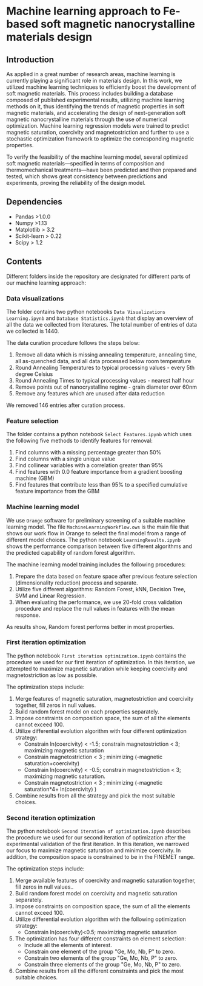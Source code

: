 # Machine learning approach to Fe-based soft magnetic nanocrystalline materials design

## Introduction 

As  applied  in  a  great  number  of  research  areas,  machine  learning  is  currently  playing  a significant role in materials design.  In this work, we utilized machine learning techniques to efficiently boost the development of soft magnetic materials.  This process includes building a database composed of published experimental results, utilizing machine learning methods on  it,  thus  identifying  the  trends  of  magnetic  properties  in  soft  magnetic  materials,  and accelerating the design of next-generation soft magnetic nanocrystalline materials through the  use  of  numerical  optimization.   Machine  learning  regression  models  were  trained  to predict magnetic saturation, coercivity and magnetostriction and further to use a stochastic optimization framework to optimize the corresponding magnetic properties.

To  verify  the  feasibility  of  the  machine  learning  model,  several  optimized  soft  magnetic materials—specified in terms of composition and thermomechanical treatments—have been predicted and then prepared and tested, which shows great consistency between predictions and experiments, proving the reliability of the design model.

## Dependencies

- Pandas >1.0.0
- Numpy >1.13
- Matplotlib > 3.2
- Scikit-learn > 0.22
- Scipy > 1.2

## Contents

Different folders inside the repository are designated for different parts of our machine learning approach:

### Data visualizations

The folder contains two python notebooks `Data Visualizations Learning.ipynb` and `Database Statistics.ipynb`  that display an overview of all the data we collected from literatures. The total number of entries of data we collected is 1440. 

The data curation procedure follows the steps below:

1. Remove all data which is missing annealing temperature, annealing time, all as-quenched data, and all data processed below room temperature
2. Round Annealing Temperatures to typical processing values - every 5th degree Celsius
3. Round Annealing Times to typical processing values - nearest half hour
4. Remove points out of nanocrystalline regime - grain diameter over 60nm
6. Remove any features which are unused after data reduction

We removed 146 entries after curation process.

### Feature selection

The folder contains a python notebook `Select Features.ipynb` which uses the following five methods to identify features for removal:

1. Find columns with a missing percentage greater than 50%
2. Find columns with a single unique value
3. Find collinear variables with a correlation greater than 95%
4. Find features with 0.0 feature importance from a gradient boosting machine (GBM)
5. Find features that contribute less than 95% to a specified cumulative feature importance from the GBM

### Machine learning model 

We use `Orange` software for preliminary screening of a suitable machine learning model. The file `MachineLearningWorkflow.ows` is the main file that shows our work flow in Orange to select the final model from a range of different model choices. The python notebook `LearningResults.ipynb` shows the performance comparison between five different algorithms and the predicted capability of random forest algorithm. 

The machine learning model training includes the following procedures: 

1. Prepare the data based on feature space after previous feature selection (dimensionality reduction) process and separate.
2. Utilize five different algorithms: Random Forest, kNN, Decision Tree,  SVM and Linear Regression.
3. When evaluating the performance, we use 20-fold cross validation procedure and replace the null values in features with the mean response.

As results show, Random forest performs better in most properties. 

### First iteration optimization

The python notebook `First iteration optimization.ipynb` contains the procedure we used for our first iteration of optimization.  In this iteration, we attempted to maximize magnetic saturation while keeping coercivity and magnetostriction as low as possible. 

The optimization steps include:

1. Merge features of magnetic saturation, magnetostriction and coercivity together, fill zeros in null values.
2. Build random forest model on each properties separately.
3. Impose constraints on composition space, the sum of all the elements cannot exceed 100.
4. Utilize differential evolution algorithm with four different optimization strategy:
   - Constrain ln(coercivity) < -1.5; constrain magnetostriction < 3; maximizing magnetic saturation
   - Constrain magnetostriction < 3 ; minimizing (-magnetic saturation+coercivity)
   - Constrain ln(coercivity) < -0.5; constrain magnetostriction < 3; maximizing magnetic saturation.
   - Constrain magnetostriction < 3 ; minimizing (-magnetic saturation*4+ ln(coercivity) )
5. Combine results from all the strategy and pick the most suitable choices. 

### Second iteration optimization

The python notebook `Second iteration of optimization.ipynb` describes the procedure we used for our second iteration of optimization after the experimental validation of the first iteration. In this iteration, we narrowed our focus to maximize magnetic saturation and minimize coercivity. In addition, the composition space is constrained to be in the FINEMET range. 

The optimization steps include:

1. Merge available features of coercivity and magnetic saturation together, fill zeros in null values.. 
2. Build random forest model on coercivity and magnetic saturation separately. 
3. Impose constraints on composition space, the sum of all the elements cannot exceed 100.
4. Utilize differential evolution algorithm with the following optimization strategy:
   - Constrain ln(coercivity)<0.5; maximizing magnetic saturation
5. The optimization has four different constraints on element selection:
   - Include all the elements of interest.
   - Constrain one element of the group "Ge, Mo, Nb, P" to zero.
   - Constrain two elements of the group "Ge, Mo, Nb, P" to zero.
   - Constrain three elements of the group "Ge, Mo, Nb, P" to zero.
6. Combine results from all the different constraints and pick the most suitable choices. 



